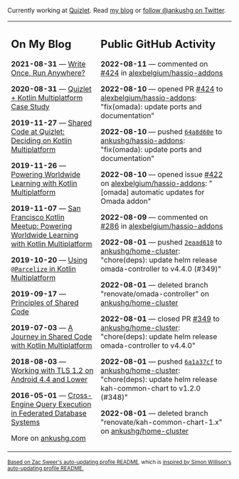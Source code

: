 Currently working at [Quizlet](https://quizlet.com/). Read [my blog](https://ankushg.com/) or [follow @ankushg on Twitter](https://twitter.com/ankushg).

<table><tr><td valign="top" width="40%">

## On My Blog
<!-- blog starts -->
**2021-08-31** — [Write Once, Run Anywhere?](https://ankushg.com/posts/write-once-run-anywhere-increment/)

**2020-08-31** — [Quizlet + Kotlin Multiplatform Case Study](https://ankushg.com/posts/quizlet-kotlin-multiplatform-case-study/)

**2019-11-27** — [Shared Code at Quizlet: Deciding on Kotlin Multiplatform](https://ankushg.com/posts/shared-code-kotlin-multiplatform/)

**2019-11-26** — [Powering Worldwide Learning with Kotlin Multiplatform](https://ankushg.com/speaking/droidcon-sf-2019)

**2019-11-07** — [San Francisco Kotlin Meetup: Powering Worldwide Learning with Kotlin Multiplatform](https://ankushg.com/speaking/sf-kotlin-meetup-2019)

**2019-10-20** — [Using `@Parcelize` in Kotlin Multiplatform](https://ankushg.com/posts/multiplatform-parcelize/)

**2019-09-17** — [Principles of Shared Code](https://ankushg.com/speaking/denver-startup-week-2019)

**2019-07-03** — [A Journey in Shared Code with Kotlin Multiplatform](https://ankushg.com/speaking/droidcon-berlin-2019)

**2018-08-03** — [Working with TLS 1.2 on Android 4.4 and Lower](https://ankushg.com/posts/tls-1.2-on-android/)

**2016-05-01** — [Cross-Engine Query Execution in Federated Database Systems](https://ankushg.com/projects/thesis)
<!-- blog ends -->
More on [ankushg.com](https://ankushg.com/)
</td><td valign="top" width="60%">

## Public GitHub Activity
<!-- githubActivity starts -->
**2022-08-11** — commented on [#424](https://github.com/alexbelgium/hassio-addons/pull/424#issuecomment-1212354120) in [alexbelgium/hassio-addons](https://api.github.com/repos/alexbelgium/hassio-addons)

**2022-08-10** — opened PR [#424](https://github.com/alexbelgium/hassio-addons/pull/424) to [alexbelgium/hassio-addons](https://api.github.com/repos/alexbelgium/hassio-addons): "fix(omada): update ports and documentation"

**2022-08-10** — pushed [`64a8d60e`](https://github.com/ankushg/hassio-addons/commit/64a8d60ef374c2016d3089060c0d318f6a57f13f) to [ankushg/hassio-addons](https://api.github.com/repos/ankushg/hassio-addons): "fix(omada): update ports and documentation"

**2022-08-10** — opened issue [#422](https://github.com/alexbelgium/hassio-addons/issues/422) on [alexbelgium/hassio-addons](https://api.github.com/repos/alexbelgium/hassio-addons): "[omada] automatic updates for Omada addon"

**2022-08-09** — commented on [#286](https://github.com/alexbelgium/hassio-addons/issues/286#issuecomment-1209607668) in [alexbelgium/hassio-addons](https://api.github.com/repos/alexbelgium/hassio-addons)

**2022-08-01** — pushed [`2eaad610`](https://github.com/ankushg/home-cluster/commit/2eaad61022c1dc26735da0fab52a30c835ad1945) to [ankushg/home-cluster](https://api.github.com/repos/ankushg/home-cluster): "chore(deps): update helm release omada-controller to v4.4.0 (#349)"

**2022-08-01** — deleted branch "renovate/omada-controller" on [ankushg/home-cluster](https://api.github.com/repos/ankushg/home-cluster)

**2022-08-01** — closed PR [#349](https://github.com/ankushg/home-cluster/pull/349) to [ankushg/home-cluster](https://api.github.com/repos/ankushg/home-cluster): "chore(deps): update helm release omada-controller to v4.4.0"

**2022-08-01** — pushed [`6a1a37cf`](https://github.com/ankushg/home-cluster/commit/6a1a37cf8444237d1519f027cfc41c06112077ae) to [ankushg/home-cluster](https://api.github.com/repos/ankushg/home-cluster): "chore(deps): update helm release kah-common-chart to v1.2.0 (#348)"

**2022-08-01** — deleted branch "renovate/kah-common-chart-1.x" on [ankushg/home-cluster](https://api.github.com/repos/ankushg/home-cluster)
<!-- githubActivity ends -->
</td></tr></table>

<sub><a href="https://github.com/ZacSweers/ZacSweers">Based on Zac Sweer's auto-updating profile README</a>, which is <a href="https://simonwillison.net/2020/Jul/10/self-updating-profile-readme/">inspired by Simon Willison's auto-updating profile README.</a></sub>